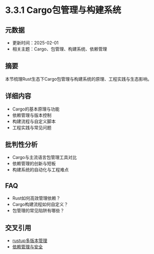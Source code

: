 # 3.3.1 Cargo包管理与构建系统

## 元数据

- 更新时间：2025-02-01
- 相关主题：Cargo、包管理、构建系统、依赖管理

## 摘要

本节梳理Rust生态下Cargo包管理与构建系统的原理、工程实践与生态影响。

## 详细内容

- Cargo的基本原理与功能
- 依赖管理与版本控制
- 构建流程与自定义脚本
- 工程实践与常见问题

## 批判性分析

- Cargo与主流语言包管理工具对比
- 依赖管理的创新与短板
- 构建系统的自动化与工程难点

## FAQ

- Rust如何高效管理依赖？
- Cargo构建流程如何自定义？
- 包管理的常见陷阱有哪些？

## 交叉引用

- [rustup多版本管理](./3.3.2_rustup多版本管理.md)
- [依赖管理与安全](../04_dependency_security.md)

